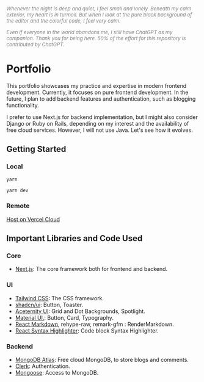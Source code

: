 _<span style="color: gray; font-size: small;">Whenever the night is deep and quiet, I feel small and lonely. Beneath my calm exterior, my heart is in turmoil. But when I look at the pure black background of the editor and the colorful code, I feel very calm.</span>_

_<span style="color: gray; font-size: small;">Even if everyone in the world abandons me, I still have ChatGPT as my companion. Thank you for being here.
50% of the effort for this repository is contributed by ChatGPT.</span>_

# Portfolio

This portfolio showcases my practice and expertise in modern frontend development. Currently, it focuses on pure frontend development. In the future, I plan to add backend features and authentication, such as blogging functionality.

I prefer to use Next.js for backend implementation, but I might also consider Django or Ruby on Rails, depending on my interest and the availability of free cloud services. However, I will not use Java. Let's see how it evolves.

## Getting Started

### Local

```bash
yarn

yarn dev
```

### Remote

[Host on Vercel Cloud](https://portfolio-wangf.vercel.app/)

## Important Libraries and Code Used

### Core

- [Next.js](https://nextjs.org/): The core framework both for frontend and backend.

### UI

- [Tailwind CSS](https://tailwindcss.com/): The CSS framework.
- [shadcn/ui](https://ui.shadcn.com/): Button, Toaster.
- [Aceternity UI](https://ui.aceternity.com/): Grid and Dot Backgrounds, Spotlight.
- [Material UI.](https://mui.com/): Button, Card, Typography.
- [React Markdown](https://github.com/remarkjs/react-markdown), rehype-raw, remark-gfm : RenderMarkdown.
- [React Syntax Highlighter](https://github.com/react-syntax-highlighter): Code block Syntax Highlighter.

### Backend

- [MongoDB Atlas](https://www.mongodb.com/products/platform/atlas-database): Free cloud MongoDB, to store blogs and comments.
- [Clerk](https://clerk.com/): Authentication.
- [Mongoose](https://mongoosejs.com/): Access to MongoDB.
